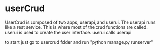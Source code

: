 # userCrud

UserCrud is composed of two apps, userapi, and userui. The userapi runs like a rest service. This is where most of the crud functions are called. userui is used to create the user interface. userui calls userapi

to start just go to usercrud folder and run "python manage.py runserver"
